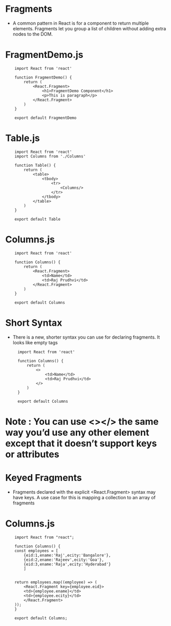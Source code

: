 # Fragments

* A common pattern in React is for a component to return multiple elements. Fragments let you group a list of children without adding extra nodes to the DOM.

# FragmentDemo.js

        import React from 'react'

        function FragmentDemo() {
            return (
                <React.Fragment>
                    <h1>FragmentDemo Component</h1>
                    <p>This is paragraph</p>
                </React.Fragment>
            )
        }

        export default FragmentDemo


# Table.js

        import React from 'react'
        import Columns from './Columns'

        function Table() {
            return (
                <table>
                    <tbody>
                        <tr>
                            <Columns/>
                        </tr>
                    </tbody>
                </table>
            )
        }

        export default Table


# Columns.js

        import React from 'react'

        function Columns() {
            return (
                <React.Fragment>
                    <td>Name</td>
                    <td>Raj Prudhvi</td>
                </React.Fragment>
            )
        }

        export default Columns

# Short Syntax
* There is a new, shorter syntax you can use for declaring fragments. It looks like empty tags

        import React from 'react'

        function Columns() {
            return (
                <>
                    <td>Name</td>
                    <td>Raj Prudhvi</td>
                </>
            )
        }

        export default Columns



# Note : You can use <></> the same way you’d use any other element except that it doesn’t support keys or attributes

# Keyed Fragments
* Fragments declared with the explicit <React.Fragment> syntax may have keys. A use case for this is mapping a collection to an array of fragments

# Columns.js

        import React from "react";

        function Columns() {
        const employees = [
            {eid:1,ename:'Raj',ecity:'Bangalore'},
            {eid:2,ename:'Rajeev',ecity:'Goa'},
            {eid:3,ename:'Raja',ecity:'Hyderabad'}
            ]
            

        return employees.map((employee) => (
            <React.Fragment key={employee.eid}>
            <td>{employee.ename}</td>
            <td>{employee.ecity}</td>
            </React.Fragment>
        ));
        }

        export default Columns;
